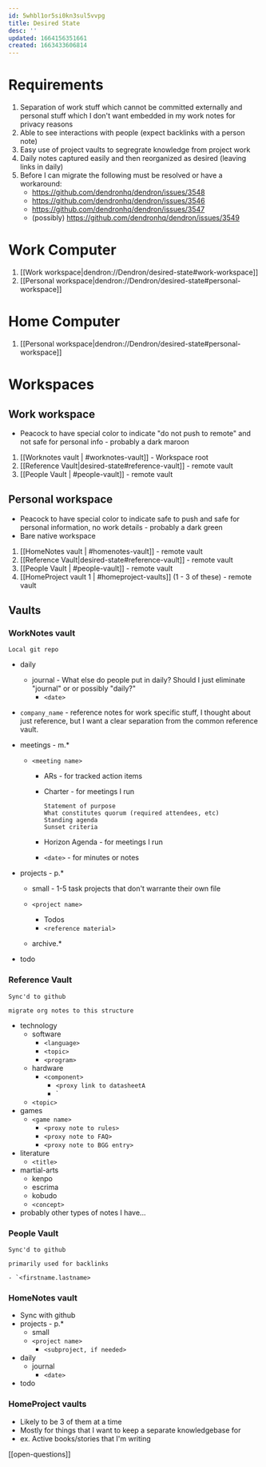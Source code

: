 ```yaml
---
id: 5whbl1or5si0kn3sul5vvpg
title: Desired State
desc: ''
updated: 1664156351661
created: 1663433606814
---
```


# Requirements
1. Separation of work stuff which cannot be committed externally and personal stuff which I don't want embedded in my work notes for privacy reasons
1. Able to see interactions with people (expect backlinks with a person note)
1. Easy use of project vaults to segregrate knowledge from project work
1. Daily notes captured easily and then reorganized as desired (leaving links in daily)
1. Before I can migrate the following must be resolved or have a workaround:
    * https://github.com/dendronhq/dendron/issues/3548
    * https://github.com/dendronhq/dendron/issues/3546
    * https://github.com/dendronhq/dendron/issues/3547
    * (possibly) https://github.com/dendronhq/dendron/issues/3549

# Work Computer
1. [[Work workspace|dendron://Dendron/desired-state#work-workspace]]
1. [[Personal workspace|dendron://Dendron/desired-state#personal-workspace]]
# Home Computer
1. [[Personal workspace|dendron://Dendron/desired-state#personal-workspace]]
# Workspaces

## Work workspace 

* Peacock to have special color to indicate "do not push to remote" and not safe for personal info - probably a dark maroon
1. [[Worknotes vault | #worknotes-vault]] - Workspace root
1. [[Reference Vault|desired-state#reference-vault]] - remote vault 
1. [[People Vault | #people-vault]] - remote vault

## Personal workspace

* Peacock to have special color to indicate safe to push and safe for personal information, no work details - probably a dark green
* Bare native workspace
1. [[HomeNotes vault | #homenotes-vault]] - remote vault
1. [[Reference Vault|desired-state#reference-vault]] - remote vault
1. [[People Vault | #people-vault]] - remote vault
1. [[HomeProject vault 1 | #homeproject-vaults]] (1 - 3 of these) - remote vault

## Vaults

### WorkNotes vault 
 `Local git repo`

* daily
    - journal - What else do people put in daily? Should I just eliminate "journal" or or possibly "daily?"
        * `<date>`
* `company_name` - reference notes for work specific stuff, I thought about just reference, but I want a clear separation from the common reference vault. 
* meetings - m.*
    - `<meeting name>`
        + ARs - for tracked action items
        + Charter  - for meetings I run
            ~~~
            Statement of purpose
            What constitutes quorum (required attendees, etc)
            Standing agenda
            Sunset criteria
            ~~~

        + Horizon Agenda - for meetings I run
        + `<date>` - for minutes or notes
            

* projects - p.*
    - small - 1-5 task projects that don't warrante their own file
    - `<project name>`
        - Todos
        - `<reference material>`

    - archive.*
* todo

### Reference Vault 

 `Sync'd to github`

 `migrate org notes to this structure`

* technology
    - software 
      + `<language>`
      + `<topic>`
      + `<program>`
    - hardware
      + `<component>`
        + `<proxy link to datasheetA`
        + `<proxy link to adafruit learning topic for Adafruit products>
    - `<topic>`
* games
    - `<game name>`
        - `<proxy note to rules>`
        - `<proxy note to FAQ>`
        - `<proxy note to BGG entry>`
* literature
    - `<title>`
* martial-arts
    - kenpo
    - escrima
    - kobudo
    - `<concept>`
* probably other types of notes I have...

### People Vault 

 `Sync'd to github`

 `primarily used for backlinks`

    - `<firstname.lastname>
 

### HomeNotes vault

* Sync with github
* projects - p.*
    + small
    + `<project name>`
        - `<subproject, if needed>`
* daily
    - journal
        - `<date>`
* todo
 

### HomeProject vaults

* Likely to be 3 of them at a time
* Mostly for things that I want to keep a separate knowledgebase for
* ex. Active books/stories that I'm writing


[[open-questions]]
